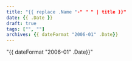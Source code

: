 ```yaml
---
title: "{{ replace .Name "-" " " | title }}"
date: {{ .Date }}
draft: true
tags: ["", ""]
archives: {{ dateFormat "2006-01" .Date}}
---
```


"{{ dateFormat "2006-01" .Date}}"